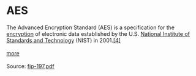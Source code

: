 AES
===
The Advanced Encryption Standard (AES) is a specification for the [encryption](http://en.wikipedia.org/wiki/Encryption) of electronic data established by the U.S. [National Institute of Standards and Technology](http://en.wikipedia.org/wiki/National_Institute_of_Standards_and_Technology) (NIST) in 2001.[\[4\]](http://en.wikipedia.org/wiki/Advanced_Encryption_Standard#cite_note-fips-197-4)
</br> </br>
[more](http://en.wikipedia.org/wiki/Advanced_Encryption_Standard)
</br > </br >
Source: [fip-197.pdf](http://csrc.nist.gov/publications/fips/fips197/fips-197.pdf)
